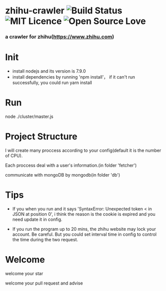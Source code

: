 # zhihu-crawler ![Build Status](https://travis-ci.org/majinliang123/zhihu-crawler.svg?branch=develop) ![MIT Licence](https://badges.frapsoft.com/os/mit/mit.svg?v=103) ![Open Source Love](https://badges.frapsoft.com/os/v1/open-source.png?v=103)

### a crawler for zhihu(https://www.zhihu.com)

# Init

* install nodejs and its version is 7.9.0
* install dependencies by running 'npm install'， if it can't run successfully, you could run yarn install

# Run

node ./cluster/master.js

# Project Structure

I will create many proccess according to your config(default it is the number of CPU).

Each proccess deal with a user's information.(in folder 'fetcher')

communicate with mongoDB by mongodb(in folder 'db')

# Tips

* If you when you run and it says 'SyntaxError: Unexpected token < in JSON at position 0', i think the reason is the cookie is expired and you need update it in config.

* If you run the program up to 20 mins, the zhihu website may lock your account. Be careful. But you could set interval time in config to control the time during the two request.

# Welcome

welcome your star

welcome your pull request and advise

